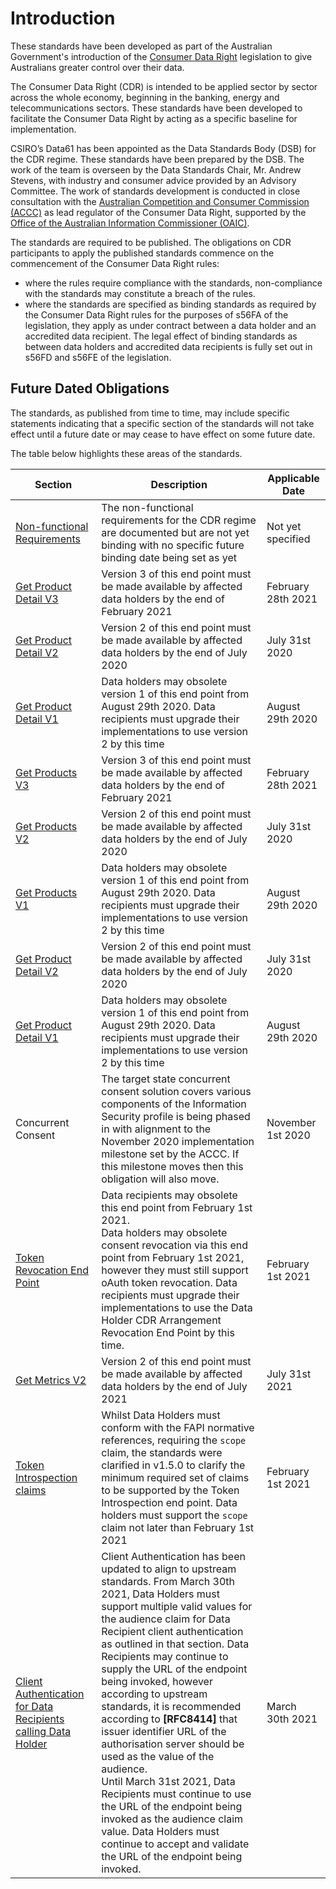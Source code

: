 # Introduction

These standards have been developed as part of the Australian Government's introduction of the [Consumer Data Right](https://www.accc.gov.au/focus-areas/consumer-data-right "ACCC Consumer Data Right webpage") legislation to give Australians greater control over their data.

The Consumer Data Right (CDR) is intended to be applied sector by sector across the whole economy, beginning in the banking, energy and telecommunications sectors.  These standards have been developed to facilitate the Consumer Data Right by acting as a specific baseline for implementation.

CSIRO’s Data61 has been appointed as the Data Standards Body (DSB) for the CDR regime. These standards have been prepared by the DSB.  The work of the team is  overseen by the Data Standards Chair, Mr. Andrew Stevens, with industry and consumer advice provided by an Advisory Committee. The work of standards development is conducted in close consultation with the [Australian Competition and Consumer Commission (ACCC)](https://www.accc.gov.au/focus-areas/consumer-data-right-cdr-0) as lead regulator of the Consumer Data Right, supported by the [Office of the Australian Information Commissioner (OAIC)](https://www.oaic.gov.au/consumer-data-right/about-the-consumer-data-right/).

The standards are required to be published. The obligations on CDR participants to apply the published standards commence on the commencement of the Consumer Data Right rules:

- where the rules require compliance with the standards, non-compliance with the standards may constitute a breach of the rules.
- where the standards are specified as binding standards as required by the Consumer Data Right rules for the purposes of s56FA of the legislation, they apply as under contract between a data holder and an accredited data recipient.  The legal effect of binding standards as between data holders and accredited data recipients is fully set out in s56FD and s56FE of the legislation.

## Future Dated Obligations

The standards, as published from time to time, may include specific statements indicating that a specific section of the standards will not take effect until a future date or may cease to have effect on some future date.

The table below highlights these areas of the standards.

|Section|Description|Applicable Date|
|-------|-----------|---------------|
|[Non-functional Requirements](#non-functional-requirements)|The non-functional requirements for the CDR regime are documented but are not yet binding with no specific future binding date being set as yet|Not yet specified|
|[Get Product Detail V3](#get-product-detail)|Version 3 of this end point must be made available by affected data holders by the end of February 2021|February 28th 2021|
|[Get Product Detail V2](#get-product-detail)|Version 2 of this end point must be made available by affected data holders by the end of July 2020|July 31st 2020|
|[Get Product Detail V1](#get-product-detail)|Data holders may obsolete version 1 of this end point from August 29th 2020.  Data recipients must upgrade their implementations to use version 2 by this time|August 29th 2020|
|[Get Products V3](#get-products)|Version 3 of this end point must be made available by affected data holders by the end of February 2021|February 28th 2021|
|[Get Products V2](#get-products)|Version 2 of this end point must be made available by affected data holders by the end of July 2020|July 31st 2020|
|[Get Products V1](#get-products)|Data holders may obsolete version 1 of this end point from August 29th 2020.  Data recipients must upgrade their implementations to use version 2 by this time|August 29th 2020|
|[Get Product Detail V2](#get-product-detail)|Version 2 of this end point must be made available by affected data holders by the end of July 2020|July 31st 2020|
|[Get Product Detail V1](#get-product-detail)|Data holders may obsolete version 1 of this end point from August 29th 2020.  Data recipients must upgrade their implementations to use version 2 by this time|August 29th 2020|
|Concurrent Consent|The target state concurrent consent solution covers various components of the Information Security profile is being phased in with alignment to the November 2020 implementation milestone set by the ACCC.  If this milestone moves then this obligation will also move.|November 1st 2020|
|[Token Revocation End Point](#token-revocation-end-point) | Data recipients may obsolete this end point from February 1st 2021.<br />Data holders may obsolete consent revocation via this end point from February 1st 2021, however they must still support oAuth token revocation. Data recipients must upgrade their implementations to use the Data Holder CDR Arrangement Revocation End Point by this time. | February 1st 2021|
|[Get Metrics V2](#get-metrics)|Version 2 of this end point must be made available by affected data holders by the end of July 2021|July 31st 2021|
|[Token Introspection claims](#introspection-end-point)|Whilst Data Holders must conform with the FAPI normative references, requiring the ``scope`` claim, the standards were clarified in v1.5.0 to clarify the minimum required set of claims to be supported by the Token Introspection end point. Data holders must support the ``scope`` claim not later than February 1st 2021|February 1st 2021|
|[Client Authentication for Data Recipients calling Data Holder](#client-authentication)| Client Authentication has been updated to align to upstream standards. From March 30th 2021, Data Holders must support multiple valid values for the audience claim for Data Recipient client authentication as outlined in that section. Data Recipients may continue to supply the URL of the endpoint being invoked, however according to upstream standards, it is recommended according to **[RFC8414]** that issuer identifier URL of the authorisation server should be used as the value of the audience.<br/>Until March 31st 2021, Data Recipients must continue to use the URL of the endpoint being invoked as the audience claim value. Data Holders must continue to accept and validate the URL of the endpoint being invoked. | March 30th 2021 |

